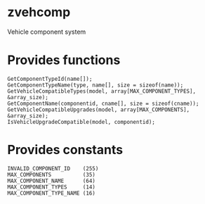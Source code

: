 # zvehcomp
Vehicle component system

# Provides functions

```Pawn
GetComponentTypeId(name[]);
GetComponentTypeName(type, name[], size = sizeof(name));
GetVehicleCompatibleTypes(model, array[MAX_COMPONENT_TYPES], &array_size);
GetComponentName(componentid, cname[], size = sizeof(cname));
GetVehicleCompatibleUpgrades(model, array[MAX_COMPONENTS], &array_size);
IsVehicleUpgradeCompatible(model, componentid);
```

# Provides constants

```Pawn
INVALID_COMPONENT_ID    (255)
MAX_COMPONENTS          (35)
MAX_COMPONENT_NAME      (64)
MAX_COMPONENT_TYPES     (14)
MAX_COMPONENT_TYPE_NAME (16)
```

